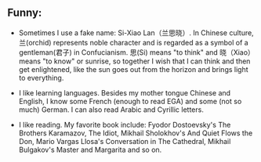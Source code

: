 ## Funny:

- Sometimes I use a fake name: Si-Xiao Lan（兰思晓）. In Chinese culture, 兰(orchid) represents noble character and is regarded as a symbol of a gentleman(君子) in Confucianism. 
思(Si) means "to think" and 晓（Xiao）means "to know" or sunrise, so together I wish that I can think and then get enlightened, 
like the sun goes out from the horizon and brings light to everything.

- I like learning languages. Besides my mother tongue Chinese and English, I know some French (enough to read EGA) and some (not so much) German. I can also read Arabic and Cyrillic letters.

  
- I like reading. My favorite book include: Fyodor Dostoevsky's The Brothers Karamazov, The Idiot,
Mikhail Sholokhov's And Quiet Flows the Don, Mario Vargas Llosa's Conversation in The Cathedral, Mikhail Bulgakov's Master and Margarita and so on.



